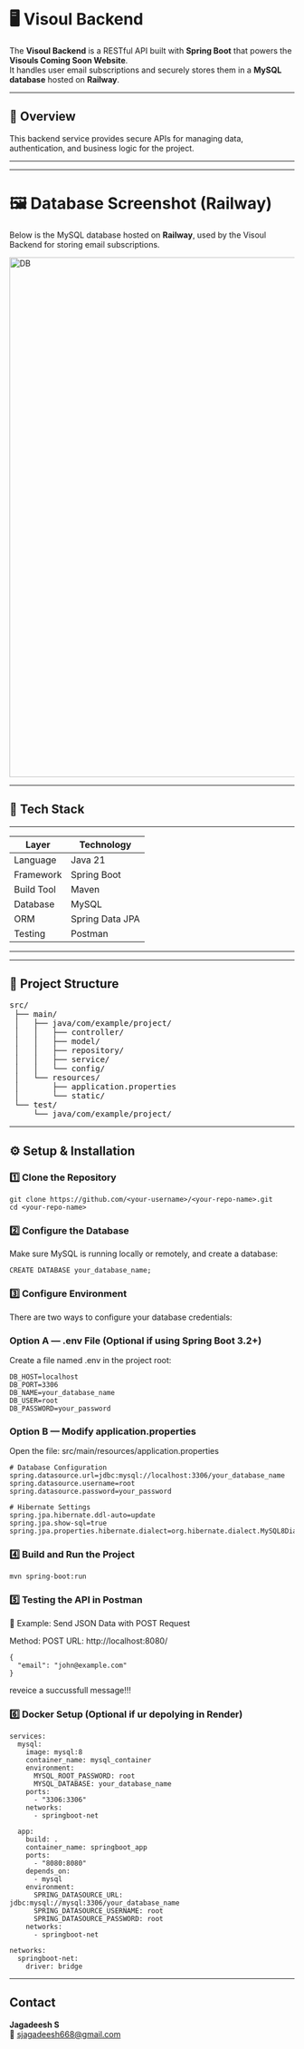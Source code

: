 # 🖥️ Visoul Backend

The **Visoul Backend** is a RESTful API built with **Spring Boot** that powers the **Visouls Coming Soon Website**.  
It handles user email subscriptions and securely stores them in a **MySQL database** hosted on **Railway**.

---

## 🚀 Overview

This backend service provides secure APIs for managing data, authentication, and business logic for the project.

---
---
# 🖼️ Database Screenshot (Railway)

Below is the MySQL database hosted on **Railway**, used by the Visoul Backend for storing email subscriptions.

<img width="1898" height="917" alt="DB" src="https://github.com/user-attachments/assets/4eea6709-546b-4e7a-9954-166d2a5274f9" />

---
## 🧱 Tech Stack
------------------------------------
| Layer          | Technology      |
|----------------|-----------------|
| Language       | Java 21         |
| Framework      | Spring Boot     |
| Build Tool     | Maven           |
| Database       | MySQL           |
| ORM            | Spring Data JPA |
| Testing        | Postman         |  
------------------------------------

---

## 📂 Project Structure

<pre>
src/
 ├── main/
 │   ├── java/com/example/project/
 │   │   ├── controller/
 │   │   ├── model/
 │   │   ├── repository/
 │   │   ├── service/
 │   │   └── config/
 │   └── resources/
 │       ├── application.properties
 │       └── static/
 └── test/
     └── java/com/example/project/
</pre>

---

## ⚙️ Setup & Installation

### 1️⃣ Clone the Repository
```
git clone https://github.com/<your-username>/<your-repo-name>.git
cd <your-repo-name>
```
### 2️⃣ Configure the Database

Make sure MySQL is running locally or remotely, and create a database:
```
CREATE DATABASE your_database_name;
```
### 3️⃣ Configure Environment

There are two ways to configure your database credentials:

### Option A — .env File (Optional if using Spring Boot 3.2+)

Create a file named .env in the project root:
```
DB_HOST=localhost
DB_PORT=3306
DB_NAME=your_database_name
DB_USER=root
DB_PASSWORD=your_password
```
### Option B — Modify application.properties

Open the file:
src/main/resources/application.properties
```
# Database Configuration
spring.datasource.url=jdbc:mysql://localhost:3306/your_database_name
spring.datasource.username=root
spring.datasource.password=your_password

# Hibernate Settings
spring.jpa.hibernate.ddl-auto=update
spring.jpa.show-sql=true
spring.jpa.properties.hibernate.dialect=org.hibernate.dialect.MySQL8Dialect
```
### 4️⃣ Build and Run the Project
```
mvn spring-boot:run
```
### 5️⃣ Testing the API in Postman
🔹 Example: Send JSON Data with POST Request

Method: POST
URL: http://localhost:8080/
```
{
  "email": "john@example.com"
}
```
reveice a succussfull message!!!

### 6️⃣ Docker Setup (Optional if ur depolying in Render)
```version: "3.8"
services:
  mysql:
    image: mysql:8
    container_name: mysql_container
    environment:
      MYSQL_ROOT_PASSWORD: root
      MYSQL_DATABASE: your_database_name
    ports:
      - "3306:3306"
    networks:
      - springboot-net

  app:
    build: .
    container_name: springboot_app
    ports:
      - "8080:8080"
    depends_on:
      - mysql
    environment:
      SPRING_DATASOURCE_URL: jdbc:mysql://mysql:3306/your_database_name
      SPRING_DATASOURCE_USERNAME: root
      SPRING_DATASOURCE_PASSWORD: root
    networks:
      - springboot-net

networks:
  springboot-net:
    driver: bridge
```
----
## Contact

**Jagadeesh S**  
📧 sjagadeesh668@gmail.com  
